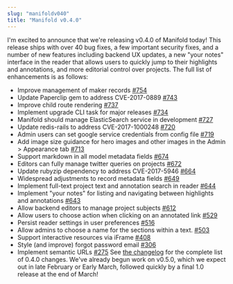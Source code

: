 ```yaml
---
slug: "manifoldv040"
title: "Manifold v0.4.0"
---
```




<!--truncate-->

I'm excited to announce that we're releasing v0.4.0 of Manifold today! This release ships with over 40 bug fixes, a few important security fixes, and a number of new features including backend UX updates, a new "your notes" interface in the reader that allows users to quickly jump to their highlights and annotations, and more editorial control over projects. The full list of enhancements is as follows:

- Improve management of maker records [#754](https://github.com/ManifoldScholar/manifold/issues/754)
- Update Paperclip gem to address CVE-2017-0889 [#743](https://github.com/ManifoldScholar/manifold/issues/743)
- Improve child route rendering [#737](https://github.com/ManifoldScholar/manifold/issues/737)
- Implement upgrade CLI task for major releases [#734](https://github.com/ManifoldScholar/manifold/issues/734)
- Manifold should manage ElasticSearch service in development [#727](https://github.com/ManifoldScholar/manifold/issues/727)
- Update redis-rails to address CVE-2017-1000248 [#720](https://github.com/ManifoldScholar/manifold/issues/720)
- Admin users can set google service credentials from config file [#719](https://github.com/ManifoldScholar/manifold/issues/719)
- Add image size guidance for hero images and other images in the Admin \> Appearance tab [#713](https://github.com/ManifoldScholar/manifold/issues/713)
- Support markdown in all model metadata fields [#674](https://github.com/ManifoldScholar/manifold/issues/674)
- Editors can fully manage twitter queries on projects [#672](https://github.com/ManifoldScholar/manifold/issues/672)
- Update rubyzip dependency to address CVE-2017-5946 [#664](https://github.com/ManifoldScholar/manifold/issues/664)
- Widespread adjustments to record metadata fields [#649](https://github.com/ManifoldScholar/manifold/issues/649)
- Implement full-text project text and annotation search in reader [#644](https://github.com/ManifoldScholar/manifold/issues/644)
- Implement "your notes" for listing and navigating between highlights and annotations [#643](https://github.com/ManifoldScholar/manifold/issues/643)
- Allow backend editors to manage project subjects [#612](https://github.com/ManifoldScholar/manifold/issues/612)
- Allow users to choose action when clicking on an annotated link [#529](https://github.com/ManifoldScholar/manifold/issues/529)
- Persist reader settings in user preferences [#516](https://github.com/ManifoldScholar/manifold/issues/516)
- Allow admins to choose a name for the sections within a text. [#503](https://github.com/ManifoldScholar/manifold/issues/503)
- Support interactive resources via iFrame [#408](https://github.com/ManifoldScholar/manifold/issues/408)
- Style (and improve) forgot password email [#306](https://github.com/ManifoldScholar/manifold/issues/306)
- Implement semantic URLs [#275](https://github.com/ManifoldScholar/manifold/issues/275)
 See [the changelog](https://github.com/ManifoldScholar/manifold/blob/master/CHANGELOG.md) for the complete list of 0.4.0 changes. We've already begun work on v0.5.0, which we expect out in late February or Early March, followed quickly by a final 1.0 release at the end of March! &nbsp;

